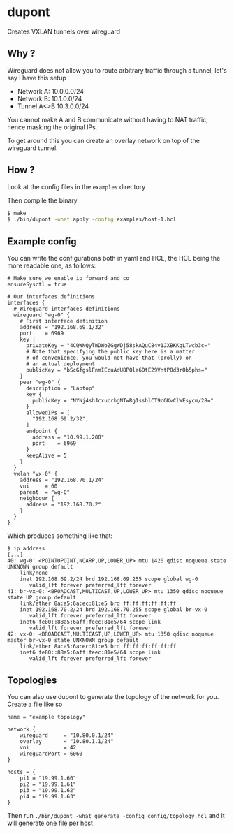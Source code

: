 # dupont

Creates VXLAN tunnels over wireguard

## Why ?

Wireguard does not allow you to route arbitrary traffic through a tunnel, let's say I have this setup

* Network A: 10.0.0.0/24
* Network B: 10.1.0.0/24
* Tunnel A<>B 10.3.0.0/24

You cannot make A and B communicate without having to NAT traffic, hence masking the original IPs.

To get around this you can create an overlay network on top of the wireguard tunnel.

## How ?
Look at the config files in the `examples` directory

Then compile the binary
```bash
$ make
$ ./bin/dupont -what apply -config examples/host-1.hcl
```

## Example config

You can write the configurations both in yaml and HCL, the HCL being the more readable
one, as follows:

```hcl
# Make sure we enable ip forward and co
ensureSysctl = true

# Our interfaces definitions
interfaces {
  # Wireguard interfaces definitions
  wireguard "wg-0" {
    # First interface definition
    address = "192.168.69.1/32"
    port    = 6969
    key {
      privateKey = "4CQWNQylWDWoZGgWDj58skAQuC84v1JXBKKqLTwcb3c="
      # Note that specifying the public key here is a matter
      # of convenience, you would not have that (prolly) on
      # an actual deployment
      publicKey = "bScGfgslFnmIEcuAdU8PQla6OtE29VntPOd3rOb5phs="
    }
    peer "wg-0" {
      description = "Laptop"
      key {
        publicKey = "NYNj4shJcxucrhgNTwRg1sshlCT9cGKvClWEsycm/28="
      }
      allowedIPs = [
        "192.168.69.2/32",
      ]
      endpoint {
        address = "10.99.1.200"
        port    = 6969
      }
      keepAlive = 5
    }
  }
  vxlan "vx-0" {
    address = "192.168.70.1/24"
    vni     = 60
    parent  = "wg-0"
    neighbour {
      address = "192.168.70.2"
    }
  }
}
```

Which produces something like that:
```
$ ip address
[...]
40: wg-0: <POINTOPOINT,NOARP,UP,LOWER_UP> mtu 1420 qdisc noqueue state UNKNOWN group default 
    link/none 
    inet 192.168.69.2/24 brd 192.168.69.255 scope global wg-0
       valid_lft forever preferred_lft forever
41: br-vx-0: <BROADCAST,MULTICAST,UP,LOWER_UP> mtu 1350 qdisc noqueue state UP group default 
    link/ether 8a:a5:6a:ec:81:e5 brd ff:ff:ff:ff:ff:ff
    inet 192.168.70.2/24 brd 192.168.70.255 scope global br-vx-0
       valid_lft forever preferred_lft forever
    inet6 fe80::88a5:6aff:feec:81e5/64 scope link 
       valid_lft forever preferred_lft forever
42: vx-0: <BROADCAST,MULTICAST,UP,LOWER_UP> mtu 1350 qdisc noqueue master br-vx-0 state UNKNOWN group default 
    link/ether 8a:a5:6a:ec:81:e5 brd ff:ff:ff:ff:ff:ff
    inet6 fe80::88a5:6aff:feec:81e5/64 scope link 
       valid_lft forever preferred_lft forever
```

## Topologies
You can also use dupont to generate the topology of the network for you. Create a file like so
```hcl
name = "example topology"

network {
    wireguard     = "10.80.0.1/24"
    overlay       = "10.80.1.1/24"
    vni           = 42
    wireguardPort = 6060
}

hosts = {
    pi1 = "19.99.1.60"
    pi2 = "19.99.1.61"
    pi3 = "19.99.1.62"
    pi4 = "19.99.1.63"
}
```

Then run `./bin/dupont -what generate -config config/topology.hcl` and it will generate one file per host
